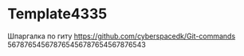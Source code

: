 # Template4335
Шпаргалка по гиту https://github.com/cyberspacedk/Git-commands
567876545678765456787654567876543